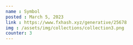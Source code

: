 ```yaml
---
name : Symbol
posted : March 5, 2023
link : https://www.fxhash.xyz/generative/25678
img : /assets/img/collections/collection3.png
counter: 3
---
```

